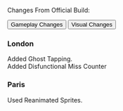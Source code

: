 Changes From Official Build:<br>
<!-- Tab links -->
<div class="tab">
  <button class="tablinks" onclick="openTab(event, 'Gameplay')">Gameplay Changes</button>
  <button class="tablinks" onclick="openTab(event, 'Visual')">Visual Changes</button>
</div>

<!-- Tab content -->
<div id="Gameplay" class="tabcontent">
  <h3>London</h3>
  <p>Added Ghost Tapping.<br>Added Disfunctional Miss Counter</p>
</div>

<div id="Visual" class="tabcontent">
  <h3>Paris</h3>
  <p>Used Reanimated Sprites.</p>
</div>

